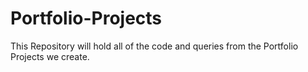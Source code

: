 # Portfolio-Projects
This Repository will hold all of the code and queries from the Portfolio Projects we create.
